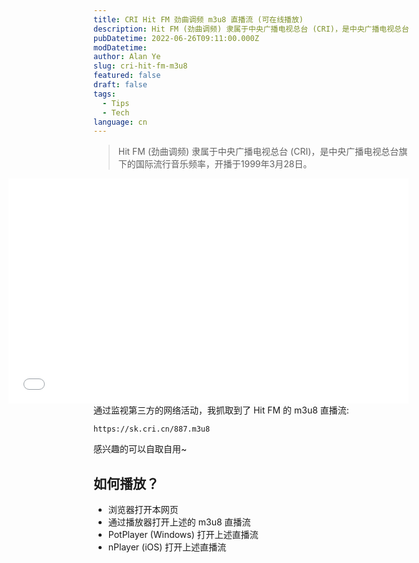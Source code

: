 ```yaml
---
title: CRI Hit FM 劲曲调频 m3u8 直播流 (可在线播放)
description: Hit FM (劲曲调频) 隶属于中央广播电视总台 (CRI)，是中央广播电视总台旗下的国际流行音乐频率，开播于1999年3月28日...
pubDatetime: 2022-06-26T09:11:00.000Z
modDatetime:
author: Alan Ye
slug: cri-hit-fm-m3u8
featured: false
draft: false
tags:
  - Tips
  - Tech
language: cn
---
```


> Hit FM (劲曲调频) 隶属于中央广播电视总台 (CRI)，是中央广播电视总台旗下的国际流行音乐频率，开播于1999年3月28日。

<iframe allowfullscreen width="640px" height="360px" style="float:right" frameborder="0" scrolling="no" src="/assets/cri-hit-fm-m3u8/stream.html"> </iframe>

通过监视第三方的网络活动，我抓取到了 Hit FM 的 m3u8 直播流:

```
https://sk.cri.cn/887.m3u8
```

感兴趣的可以自取自用~

## 如何播放？

- 浏览器打开本网页
- 通过播放器打开上述的 m3u8 直播流
- PotPlayer (Windows) 打开上述直播流
- nPlayer (iOS) 打开上述直播流
